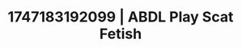 ---
categories:
- Shibari art
- Demure
- Lace and desire
- Flirty smirk
- Interactive NSFW
image: /assets/images/1747183192099.jpg
layout: post
seo:
  description: Featured content with premium ABDL Play, Scat Fetish. HD images available.
  keywords: ABDL Play, Scat Fetish
  og_image: /assets/images/1747183192099.jpg
  schema_type: VisualArtwork
tags:
- ABDL Play
- '#1747183192099'
- Scat Fetish
title: 1747183192099 | ABDL Play Scat Fetish
---